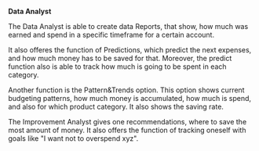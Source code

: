 **Data Analyst**

The Data Analyst is able to create data Reports, that show, how much was earned and spend in a specific timeframe for a certain account.

It also offeres the function of Predictions, which predict the next expenses, and how much money has to be saved for that. Moreover, the predict function also is able to track how much is going to be spent in each category.

Another function is the Pattern&Trends option. This option shows current budgeting patterns, how much money is accumulated, how much is spend, and also for which product category. It also shows the saving rate.

The Improvement Analyst gives one recommendations, where to save the most amount of money. It also offers the function of tracking oneself with goals like "I want not to overspend xyz".
